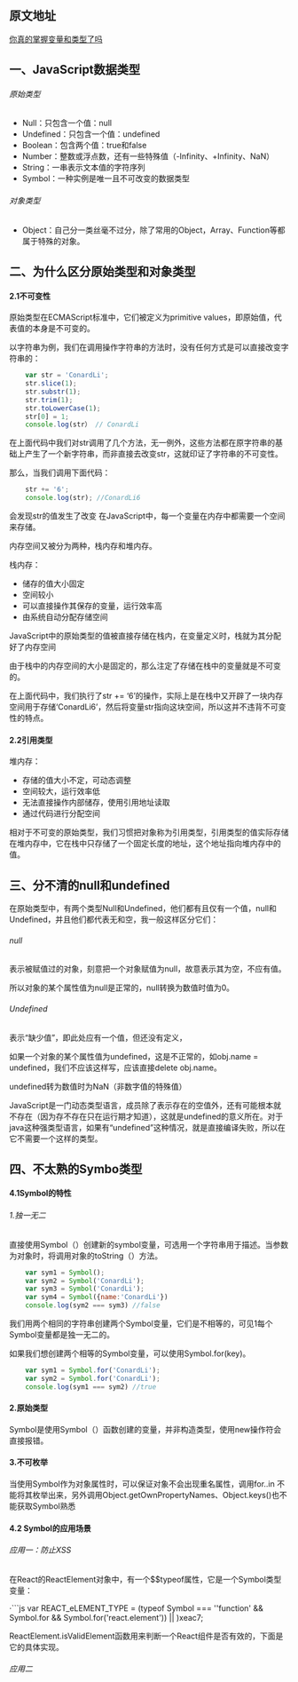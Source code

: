 ## 原文地址
[你真的掌握变量和类型了吗](https://juejin.im/post/5cec1bcff265da1b8f1aa08f)

## 一、JavaScript数据类型

###### 原始类型

* Null：只包含一个值：null
* Undefined：只包含一个值：undefined
* Boolean：包含两个值：true和false
* Number：整数或浮点数，还有一些特殊值（-Infinity、+Infinity、NaN）
* String：一串表示文本值的字符序列
* Symbol：一种实例是唯一且不可改变的数据类型

###### 对象类型

* Object：自己分一类丝毫不过分，除了常用的Object，Array、Function等都属于特殊的对象。

## 二、为什么区分原始类型和对象类型

#### 2.1不可变性

原始类型在ECMAScript标准中，它们被定义为primitive values，即原始值，代表值的本身是不可变的。

以字符串为例，我们在调用操作字符串的方法时，没有任何方式是可以直接改变字符串的：

```js
	var str = 'ConardLi';
	str.slice(1);
	str.substr(1);
	str.trim(1);
	str.toLowerCase(1);
	str[0] = 1;
	console.log(str） // ConardLi
```

在上面代码中我们对str调用了几个方法，无一例外，这些方法都在原字符串的基础上产生了一个新字符串，而非直接去改变str，这就印证了字符串的不可变性。

那么，当我们调用下面代码：
```js
	str += '6';
	console.log(str); //ConardLi6
```
会发现str的值发生了改变
在JavaScript中，每一个变量在内存中都需要一个空间来存储。

内存空间又被分为两种，栈内存和堆内存。

栈内存：

* 储存的值大小固定
* 空间较小
* 可以直接操作其保存的变量，运行效率高
* 由系统自动分配存储空间

JavaScript中的原始类型的值被直接存储在栈内，在变量定义时，栈就为其分配好了内存空间

由于栈中的内存空间的大小是固定的，那么注定了存储在栈中的变量就是不可变的。

在上面代码中，我们执行了str += ‘6’的操作，实际上是在栈中又开辟了一块内存空间用于存储‘ConardLi6’，然后将变量str指向这块空间，所以这并不违背不可变性的特点。

#### 2.2引用类型
堆内存：

* 存储的值大小不定，可动态调整
* 空间较大，运行效率低
* 无法直接操作内部储存，使用引用地址读取
* 通过代码进行分配空间

相对于不可变的原始类型，我们习惯把对象称为引用类型，引用类型的值实际存储在堆内存中，它在栈中只存储了一个固定长度的地址，这个地址指向堆内存中的值。

## 三、分不清的null和undefined

在原始类型中，有两个类型Null和Undefined，他们都有且仅有一个值，null和Undefined，并且他们都代表无和空，我一般这样区分它们：

###### null

表示被赋值过的对象，刻意把一个对象赋值为null，故意表示其为空，不应有值。

所以对象的某个属性值为null是正常的，null转换为数值时值为0。

###### Undefined

表示“缺少值”，即此处应有一个值，但还没有定义，

如果一个对象的某个属性值为undefined，这是不正常的，如obj.name = undefined，我们不应该这样写，应该直接delete obj.name。

undefined转为数值时为NaN（非数字值的特殊值）

JavaScript是一门动态类型语言，成员除了表示存在的空值外，还有可能根本就不存在（因为存不存在只在运行期才知道），这就是undefined的意义所在。对于java这种强类型语言，如果有“undefined”这种情况，就是直接编译失败，所以在它不需要一个这样的类型。

## 四、不太熟的Symbo类型

#### 4.1Symbol的特性

###### 1.独一无二

直接使用Symbol（）创建新的symbol变量，可选用一个字符串用于描述。当参数为对象时，将调用对象的toString（）方法。

```js
	var sym1 = Symbol();
	var sym2 = Symbol('ConardLi');
	var sym3 = Symbol('ConardLi');
	var sym4 = Symbol({name:'ConardLi'})
	console.log(sym2 === sym3) //false
```
我们用两个相同的字符串创建两个Symbol变量，它们是不相等的，可见1每个Symbol变量都是独一无二的。

如果我们想创建两个相等的Symbol变量，可以使用Symbol.for(key)。

```js
	var sym1 = Symbol.for('ConardLi');
	var sym2 = Symbol.for('ConardLi');
	console.log(sym1 === sym2) //true
```

#### 2.原始类型
Symbol是使用Symbol（）函数创建的变量，并非构造类型，使用new操作符会直接报错。

#### 3.不可枚举

当使用Symbol作为对象属性时，可以保证对象不会出现重名属性，调用for..in 不能将其枚举出来，另外调用Object.getOwnPropertyNames、Object.keys()也不能获取Symbol熟悉

#### 4.2 Symbol的应用场景

###### 应用一：防止XSS

在React的ReactElement对象中，有一个$$typeof属性，它是一个Symbol类型变量：

·```js
	var REACT_eLEMENT_TYPE = 
    (typeof Symbol === ''function' && Symbol.for && Symbol.for('react.element')) || )xeac7;


ReactElement.isValidElement函数用来判断一个React组件是否有效的，下面是它的具体实现。


###### 应用二





































